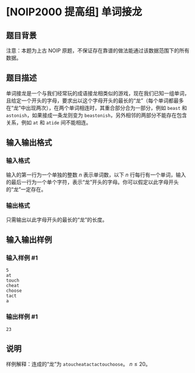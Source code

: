 # [NOIP2000 提高组] 单词接龙

## 题目背景

注意：本题为上古 NOIP 原题，不保证存在靠谱的做法能通过该数据范围下的所有数据。

## 题目描述

单词接龙是一个与我们经常玩的成语接龙相类似的游戏，现在我们已知一组单词，且给定一个开头的字母，要求出以这个字母开头的最长的“龙”（每个单词都最多在“龙”中出现两次），在两个单词相连时，其重合部分合为一部分，例如
`beast` 和 `astonish`，如果接成一条龙则变为 `beastonish`，另外相邻的两部分不能存在包含关系，例如 `at` 和
`atide` 间不能相连。

## 输入输出格式

### 输入格式

  

输入的第一行为一个单独的整数 $n$ 表示单词数，以下 $n$
行每行有一个单词，输入的最后一行为一个单个字符，表示“龙”开头的字母。你可以假定以此字母开头的“龙”一定存在。

### 输出格式

  

只需输出以此字母开头的最长的“龙”的长度。

## 输入输出样例

### 输入样例 #1

    
    
    5
    at
    touch
    cheat
    choose
    tact
    a
    

### 输出样例 #1

    
    
    23
    

## 说明

样例解释：连成的“龙”为 `atoucheatactactouchoose`。 $n \le 20$。


